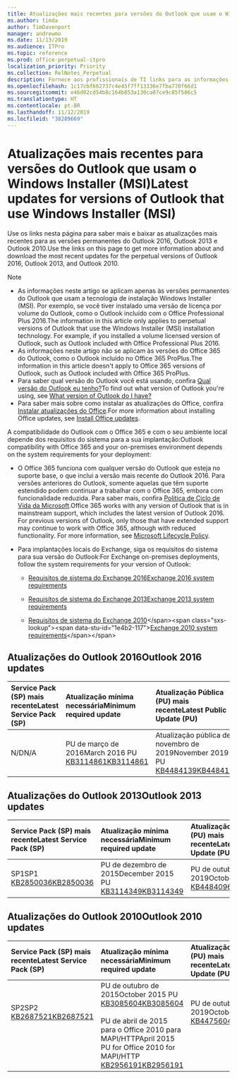 ```yaml
---
title: Atualizações mais recentes para versões do Outlook que usam o Windows Installer (MSI)
ms.author: timda
author: TimDavenport
manager: andrewmo
ms.date: 11/13/2019
ms.audience: ITPro
ms.topic: reference
ms.prod: office-perpetual-itpro
localization_priority: Priority
ms.collection: RelNotes_Perpetual
description: Fornece aos profissionais de TI links para as informações de atualização mais recentes para as versões permanentes do Outlook 2016, Outlook 2013 e Outlook 2010
ms.openlocfilehash: 1c17cbf662737c4e45f7ff13336e7fba770f66d1
ms.sourcegitcommit: e46d02cd54b8c164b853a130ca07ce9c85f586c5
ms.translationtype: HT
ms.contentlocale: pt-BR
ms.lasthandoff: 11/12/2019
ms.locfileid: "38289669"
---
```

# <a name="latest-updates-for-versions-of-outlook-that-use-windows-installer-msi"></a><span data-ttu-id="1e4b2-103">Atualizações mais recentes para versões do Outlook que usam o Windows Installer (MSI)</span><span class="sxs-lookup"><span data-stu-id="1e4b2-103">Latest updates for versions of Outlook that use Windows Installer (MSI)</span></span>

<span data-ttu-id="1e4b2-104">Use os links nesta página para saber mais e baixar as atualizações mais recentes para as versões permanentes do Outlook 2016, Outlook 2013 e Outlook 2010.</span><span class="sxs-lookup"><span data-stu-id="1e4b2-104">Use the links on this page to get more information about and download the most recent updates for the perpetual versions of Outlook 2016, Outlook 2013, and Outlook 2010.</span></span>
  
> [!NOTE]
> - <span data-ttu-id="1e4b2-p101">As informações neste artigo se aplicam apenas às versões permanentes do Outlook que usam a tecnologia de instalação Windows Installer (MSI). Por exemplo, se você tiver instalado uma versão de licença por volume do Outlook, como o Outlook incluído com o Office Professional Plus 2016.</span><span class="sxs-lookup"><span data-stu-id="1e4b2-p101">The information in this article only applies to perpetual versions of Outlook that use the Windows Installer (MSI) installation technology. For example, if you installed a volume licensed version of Outlook, such as Outlook included with Office Professional Plus 2016.</span></span>
> - <span data-ttu-id="1e4b2-107">As informações neste artigo não se aplicam às versões do Office 365 do Outlook, como o Outlook incluído no Office 365 ProPlus.</span><span class="sxs-lookup"><span data-stu-id="1e4b2-107">The information in this article doesn't apply to Office 365 versions of Outlook, such as Outlook included with Office 365 ProPlus.</span></span>
> - <span data-ttu-id="1e4b2-108">Para saber qual versão do Outlook você está usando, confira [Qual versão do Outlook eu tenho?](https://support.office.com/article/b3a9568c-edb5-42b9-9825-d48d82b2257c)</span><span class="sxs-lookup"><span data-stu-id="1e4b2-108">To find out what version of Outlook you're using, see [What version of Outlook do I have?](https://support.office.com/article/b3a9568c-edb5-42b9-9825-d48d82b2257c)</span></span>
> - <span data-ttu-id="1e4b2-109">Para saber mais sobre como instalar as atualizações do Office, confira [Instalar atualizações do Office](https://support.office.com/article/2ab296f3-7f03-43a2-8e50-46de917611c5).</span><span class="sxs-lookup"><span data-stu-id="1e4b2-109">For more information about installing Office updates, see [Install Office updates](https://support.office.com/article/2ab296f3-7f03-43a2-8e50-46de917611c5).</span></span> 
  
<span data-ttu-id="1e4b2-110">A compatibilidade do Outlook com o Office 365 e com o seu ambiente local depende dos requisitos do sistema para a sua implantação:</span><span class="sxs-lookup"><span data-stu-id="1e4b2-110">Outlook compatibility with Office 365 and your on-premises environment depends on the system requirements for your deployment:</span></span>
  
- <span data-ttu-id="1e4b2-p102">O Office 365 funciona com qualquer versão do Outlook que esteja no suporte base, o que inclui a versão mais recente do Outlook 2016. Para versões anteriores do Outlook, somente aquelas que têm suporte estendido podem continuar a trabalhar com o Office 365, embora com funcionalidade reduzida. Para saber mais, confira [Política de Ciclo de Vida da Microsoft](https://support.microsoft.com/lifecycle).</span><span class="sxs-lookup"><span data-stu-id="1e4b2-p102">Office 365 works with any version of Outlook that is in mainstream support, which includes the latest version of Outlook 2016. For previous versions of Outlook, only those that have extended support may continue to work with Office 365, although with reduced functionality. For more information, see [Microsoft Lifecycle Policy](https://support.microsoft.com/lifecycle).</span></span>
    
- <span data-ttu-id="1e4b2-114">Para implantações locais do Exchange, siga os requisitos do sistema para sua versão do Outlook:</span><span class="sxs-lookup"><span data-stu-id="1e4b2-114">For Exchange on-premises deployments, follow the system requirements for your version of Outlook:</span></span>
    
  - [<span data-ttu-id="1e4b2-115">Requisitos de sistema do Exchange 2016</span><span class="sxs-lookup"><span data-stu-id="1e4b2-115">Exchange 2016 system requirements</span></span>](https://docs.microsoft.com/Exchange/plan-and-deploy/system-requirements)
    
  - [<span data-ttu-id="1e4b2-116">Requisitos de sistema do Exchange 2013</span><span class="sxs-lookup"><span data-stu-id="1e4b2-116">Exchange 2013 system requirements</span></span>](https://docs.microsoft.com/exchange/exchange-2013-system-requirements-exchange-2013-help)
    
  - <span data-ttu-id="1e4b2-117">[Requisitos de sistema do Exchange 2010](https://docs.microsoft.com/previous-versions/office/exchange-server-2010/aa996719(v=exchg.141))</span><span class="sxs-lookup"><span data-stu-id="1e4b2-117">[Exchange 2010 system requirements](https://docs.microsoft.com/previous-versions/office/exchange-server-2010/aa996719(v=exchg.141))</span></span>

   
## <a name="outlook-2016-updates"></a><span data-ttu-id="1e4b2-118">Atualizações do Outlook 2016</span><span class="sxs-lookup"><span data-stu-id="1e4b2-118">Outlook 2016 updates</span></span>

|<span data-ttu-id="1e4b2-119">**Service Pack (SP) mais recente**</span><span class="sxs-lookup"><span data-stu-id="1e4b2-119">**Latest Service Pack (SP)**</span></span>|<span data-ttu-id="1e4b2-120">**Atualização mínima necessária**</span><span class="sxs-lookup"><span data-stu-id="1e4b2-120">**Minimum required update**</span></span>|<span data-ttu-id="1e4b2-121">**Atualização Pública (PU) mais recente**</span><span class="sxs-lookup"><span data-stu-id="1e4b2-121">**Latest Public Update (PU)**</span></span>|
|:-----|:-----|:-----|
|<span data-ttu-id="1e4b2-122">N/D</span><span class="sxs-lookup"><span data-stu-id="1e4b2-122">N/A</span></span>  <br/> |<span data-ttu-id="1e4b2-123">PU de março de 2016</span><span class="sxs-lookup"><span data-stu-id="1e4b2-123">March 2016 PU</span></span> <br/>[<span data-ttu-id="1e4b2-124">KB3114861</span><span class="sxs-lookup"><span data-stu-id="1e4b2-124">KB3114861</span></span>](https://support.microsoft.com/help/3114861) <br/> |<span data-ttu-id="1e4b2-125">Atualização pública de novembro de 2019</span><span class="sxs-lookup"><span data-stu-id="1e4b2-125">November 2019 PU</span></span> <br/>[<span data-ttu-id="1e4b2-126">KB4484139</span><span class="sxs-lookup"><span data-stu-id="1e4b2-126">KB4484139</span></span>](https://support.microsoft.com/help/4484139) 

## <a name="outlook-2013-updates"></a><span data-ttu-id="1e4b2-127">Atualizações do Outlook 2013</span><span class="sxs-lookup"><span data-stu-id="1e4b2-127">Outlook 2013 updates</span></span>

|<span data-ttu-id="1e4b2-128">**Service Pack (SP) mais recente**</span><span class="sxs-lookup"><span data-stu-id="1e4b2-128">**Latest Service Pack (SP)**</span></span>|<span data-ttu-id="1e4b2-129">**Atualização mínima necessária**</span><span class="sxs-lookup"><span data-stu-id="1e4b2-129">**Minimum required update**</span></span>|<span data-ttu-id="1e4b2-130">**Atualização Pública (PU) mais recente**</span><span class="sxs-lookup"><span data-stu-id="1e4b2-130">**Latest Public Update (PU)**</span></span>|
|:-----|:-----|:-----|
|<span data-ttu-id="1e4b2-131">SP1</span><span class="sxs-lookup"><span data-stu-id="1e4b2-131">SP1</span></span>  <br/>[<span data-ttu-id="1e4b2-132">KB2850036</span><span class="sxs-lookup"><span data-stu-id="1e4b2-132">KB2850036</span></span>](https://go.microsoft.com/fwlink/p/?LinkId=512538) <br/> |<span data-ttu-id="1e4b2-133">PU de dezembro de 2015</span><span class="sxs-lookup"><span data-stu-id="1e4b2-133">December 2015 PU</span></span> <br/>[<span data-ttu-id="1e4b2-134">KB3114349</span><span class="sxs-lookup"><span data-stu-id="1e4b2-134">KB3114349</span></span>](https://support.microsoft.com/kb/3114349) <br/> |<span data-ttu-id="1e4b2-135">PU de outubro de 2019</span><span class="sxs-lookup"><span data-stu-id="1e4b2-135">October 2019 PU</span></span> <br/>[<span data-ttu-id="1e4b2-136">KB4484096</span><span class="sxs-lookup"><span data-stu-id="1e4b2-136">KB4484096</span></span>](https://support.microsoft.com/help/4484096)  |
   
## <a name="outlook-2010-updates"></a><span data-ttu-id="1e4b2-137">Atualizações do Outlook 2010</span><span class="sxs-lookup"><span data-stu-id="1e4b2-137">Outlook 2010 updates</span></span>

|<span data-ttu-id="1e4b2-138">**Service Pack (SP) mais recente**</span><span class="sxs-lookup"><span data-stu-id="1e4b2-138">**Latest Service Pack (SP)**</span></span>|<span data-ttu-id="1e4b2-139">**Atualização mínima necessária**</span><span class="sxs-lookup"><span data-stu-id="1e4b2-139">**Minimum required update**</span></span>|<span data-ttu-id="1e4b2-140">**Atualização Pública (PU) mais recente**</span><span class="sxs-lookup"><span data-stu-id="1e4b2-140">**Latest Public Update (PU)**</span></span>|
|:-----|:-----|:-----|
|<span data-ttu-id="1e4b2-141">SP2</span><span class="sxs-lookup"><span data-stu-id="1e4b2-141">SP2</span></span> <br/>[<span data-ttu-id="1e4b2-142">KB2687521</span><span class="sxs-lookup"><span data-stu-id="1e4b2-142">KB2687521</span></span>](https://go.microsoft.com/fwlink/p/?LinkId=512542) <br><br><br><br/> |<span data-ttu-id="1e4b2-143">PU de outubro de 2015</span><span class="sxs-lookup"><span data-stu-id="1e4b2-143">October 2015 PU</span></span> <br/> [<span data-ttu-id="1e4b2-144">KB3085604</span><span class="sxs-lookup"><span data-stu-id="1e4b2-144">KB3085604</span></span>](https://support.microsoft.com/kb/3085604) <br/><br/>  <span data-ttu-id="1e4b2-145">PU de abril de 2015 para o Office 2010 para MAPI/HTTP</span><span class="sxs-lookup"><span data-stu-id="1e4b2-145">April 2015 PU for Office 2010 for MAPI/HTTP</span></span> <br/> [<span data-ttu-id="1e4b2-146">KB2956191</span><span class="sxs-lookup"><span data-stu-id="1e4b2-146">KB2956191</span></span>](https://support.microsoft.com/pt-BR/help/2956191/april-14-2015-update-for-office-2010-kb2956191) <br/> |<span data-ttu-id="1e4b2-147">PU de outubro de 2019</span><span class="sxs-lookup"><span data-stu-id="1e4b2-147">October 2019 PU</span></span> <br/>[<span data-ttu-id="1e4b2-148">KB4475604</span><span class="sxs-lookup"><span data-stu-id="1e4b2-148">KB4475604</span></span>](https://support.microsoft.com/help/4475604) <br><br><br><br/>|
   

